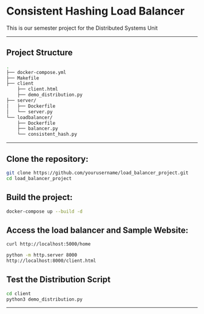 # Consistent Hashing Load Balancer

This is our semester project for the Distributed Systems Unit

---


## Project Structure

```bash
.
├── docker-compose.yml         
├── Makefile
├── client
    ├── client.html
    ├── demo_distribution.py                   
├── server/
│   ├── Dockerfile            
│   └── server.py            
└── loadbalancer/
    ├── Dockerfile           
    ├── balancer.py       
    └── consistent_hash.py      
```

---
## Clone the repository: 
```bash
git clone https://github.com/yourusername/load_balancer_project.git
cd load_balancer_project
```

## Build the project:
```bash
docker-compose up --build -d
```

## Access the load balancer and Sample Website:
```bash
curl http://localhost:5000/home 

python -m http.server 8000
http://localhost:8000/client.html
```

## Test the Distribution Script
```bash
cd client
python3 demo_distribution.py
```
---
